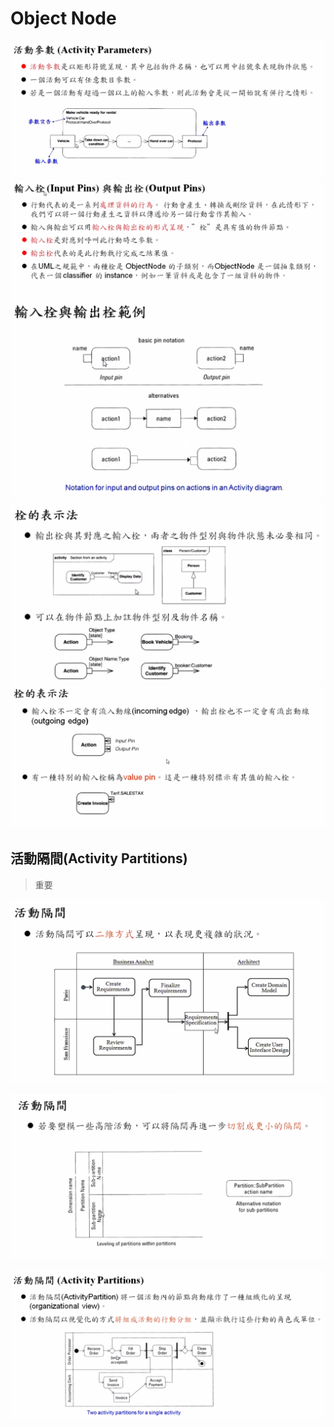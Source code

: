# Object Node

![18-1](../../../.gitbook/assets/2020-10-23-14-52-20%20%281%29.png) ![18-1](../../../.gitbook/assets/2020-10-23-14-52-51%20%281%29.png) ![18-1](../../../.gitbook/assets/2020-10-23-14-53-16%20%281%29.png) ![18-1](../../../.gitbook/assets/2020-10-23-14-54-39%20%281%29.png) ![18-1](../../../.gitbook/assets/2020-10-23-14-56-18%20%281%29.png)

## 活動隔間\(Activity Partitions\)

> 重要

  

![partition](../../../.gitbook/assets/2020-10-23-15-01-05%20%281%29.png)

![partition](../../../.gitbook/assets/2020-10-23-14-59-56%20%281%29.png)

![partition](../../../.gitbook/assets/2020-10-23-14-57-20%20%281%29.png)

